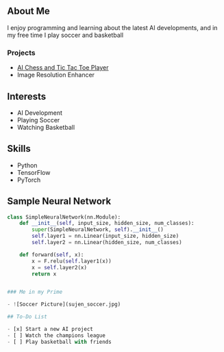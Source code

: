 
## About Me

I enjoy programming and learning about the latest AI developments, and in my free time I play soccer and basketball

### Projects

- [AI Chess and Tic Tac Toe Player](github.com/sujen07/minimax-ai-player)
- Image Resolution Enhancer

## Interests

- AI Development
- Playing Soccer
- Watching Basketball

## Skills

- Python
- TensorFlow
- PyTorch


## Sample Neural Network
```python
class SimpleNeuralNetwork(nn.Module):
    def __init__(self, input_size, hidden_size, num_classes):
        super(SimpleNeuralNetwork, self).__init__()
        self.layer1 = nn.Linear(input_size, hidden_size) 
        self.layer2 = nn.Linear(hidden_size, num_classes)  

    def forward(self, x):
        x = F.relu(self.layer1(x))
        x = self.layer2(x)
        return x


### Me in my Prime

- ![Soccer Picture](sujen_soccer.jpg)

## To-Do List

- [x] Start a new AI project
- [ ] Watch the champions league
- [ ] Play basketball with friends


